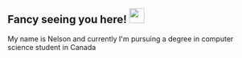 ## Fancy seeing you here! <img src="https://user-images.githubusercontent.com/18350557/176309783-0785949b-9127-417c-8b55-ab5a4333674e.gif" width="30">

My name is Nelson and currently I'm pursuing a degree in computer science student in Canada
